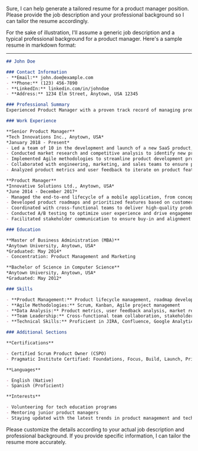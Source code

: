 Sure, I can help generate a tailored resume for a product manager position. Please provide the job description and your professional background so I can tailor the resume accordingly.

For the sake of illustration, I'll assume a generic job description and a typical professional background for a product manager. Here's a sample resume in markdown format:

---

```markdown
## John Doe

### Contact Information
- **Email:** john.doe@example.com
- **Phone:** (123) 456-7890
- **LinkedIn:** linkedin.com/in/johndoe
- **Address:** 1234 Elm Street, Anytown, USA 12345

### Professional Summary
Experienced Product Manager with a proven track record of managing product lifecycles, market research, and stakeholder communication. Skilled in Agile methodologies, data analysis, and cross-functional team leadership. Adept at driving product success through strategic planning and execution.

### Work Experience

**Senior Product Manager**
*Tech Innovations Inc., Anytown, USA*
*January 2018 - Present*
- Led a team of 10 in the development and launch of a new SaaS product, increasing user base by 30%.
- Conducted market research and competitive analysis to identify new product opportunities.
- Implemented Agile methodologies to streamline product development processes, reducing time-to-market by 25%.
- Collaborated with engineering, marketing, and sales teams to ensure product alignment with company objectives.
- Analyzed product metrics and user feedback to iterate on product features and improve user satisfaction.

**Product Manager**
*Innovative Solutions Ltd., Anytown, USA*
*June 2014 - December 2017*
- Managed the end-to-end lifecycle of a mobile application, from concept to launch, achieving over 1 million downloads.
- Developed product roadmaps and prioritized features based on customer needs and market trends.
- Coordinated with cross-functional teams to deliver high-quality products on schedule and within budget.
- Conducted A/B testing to optimize user experience and drive engagement.
- Facilitated stakeholder communication to ensure buy-in and alignment on product decisions.

### Education

**Master of Business Administration (MBA)**
*Anytown University, Anytown, USA*
*Graduated: May 2014*
- Concentration: Product Management and Marketing

**Bachelor of Science in Computer Science**
*Anytown University, Anytown, USA*
*Graduated: May 2012*

### Skills

- **Product Management:** Product lifecycle management, roadmap development, feature prioritization
- **Agile Methodologies:** Scrum, Kanban, Agile project management
- **Data Analysis:** Product metrics, user feedback analysis, market research
- **Team Leadership:** Cross-functional team collaboration, stakeholder communication
- **Technical Skills:** Proficient in JIRA, Confluence, Google Analytics, SQL

### Additional Sections

**Certifications**

- Certified Scrum Product Owner (CSPO)
- Pragmatic Institute Certified: Foundations, Focus, Build, Launch, Price, Market

**Languages**

- English (Native)
- Spanish (Proficient)

**Interests**

- Volunteering for tech education programs
- Mentoring junior product managers
- Staying updated with the latest trends in product management and tech innovation

```

Please customize the details according to your actual job description and professional background. If you provide specific information, I can tailor the resume more accurately.